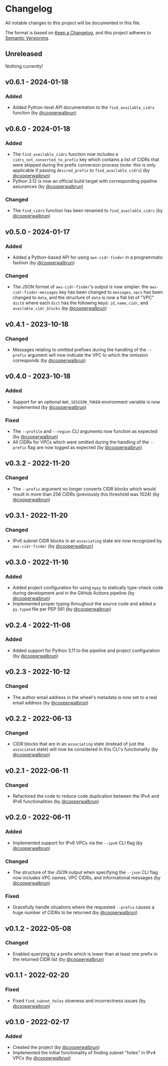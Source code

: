 # Changelog

All notable changes to this project will be documented in this file.

The format is based on [Keep a Changelog](https://keepachangelog.com/en/1.1.0/),
and this project adheres to [Semantic Versioning](https://semver.org/spec/v2.0.0.html).

## Unreleased

Nothing currently!

## v0.6.1 - 2024-01-18

### Added

* Added Python-level API documentation to the `find_available_cidrs` function (by
  [@cooperwalbrun](https://github.com/cooperwalbrun))

## v0.6.0 - 2024-01-18

### Added

* The `find_available_cidrs` function now includes a `cidrs_not_converted_to_prefix` key which
  contains a list of CIDRs that were skipped during the prefix conversion process (note: this is
  only applicable if passing `desired_prefix` to `find_available_cidrs`) (by
  [@cooperwalbrun](https://github.com/cooperwalbrun))
* Python 3.12 is now an official build target with corresponding pipeline assurances (by
  [@cooperwalbrun](https://github.com/cooperwalbrun))

### Changed

* The `find_cidrs` function has been renamed to `find_available_cidrs` (by
  [@cooperwalbrun](https://github.com/cooperwalbrun))

## v0.5.0 - 2024-01-17

### Added

* Added a Python-based API for using `aws-cidr-finder` in a programmatic fashion (by
  [@cooperwalbrun](https://github.com/cooperwalbrun))

### Changed

* The JSON format of `aws-cidr-finder`'s output is now simpler: the `aws-cidr-finder-messages` key
  has been changed to `messages`, `vpcs` has been changed to `data`, and the structure of `data` is
  now a flat list of "VPC" `dict`s where each `dict` has the following keys: `id`, `name`, `cidr`,
  and `available_cidr_blocks` (by [@cooperwalbrun](https://github.com/cooperwalbrun))

## v0.4.1 - 2023-10-18

### Changed

* Messages relating to omitted prefixes during the handling of the `--prefix` argument will now
  indicate the VPC to which the omission corresponds (by
  [@cooperwalbrun](https://github.com/cooperwalbrun))

## v0.4.0 - 2023-10-18

### Added

* Support for an optional `AWS_SESSION_TOKEN` environment variable is now implemented (by
  [@cooperwalbrun](https://github.com/cooperwalbrun))

### Fixed

* The `--profile` and `--region` CLI arguments now function as expected (by
  [@cooperwalbrun](https://github.com/cooperwalbrun))
* All CIDRs for VPCs which were omitted during the handling of the `--prefix` flag are now logged
  as expected (by [@cooperwalbrun](https://github.com/cooperwalbrun))

## v0.3.2 - 2022-11-20

### Changed

* The `--prefix` argument no longer converts CIDR blocks which would result in more than 256 CIDRs
  (previously this threshold was 1024) (by [@cooperwalbrun](https://github.com/cooperwalbrun))

## v0.3.1 - 2022-11-20

### Changed

* IPv6 subnet CIDR blocks in an `associating` state are now recognized by `aws-cidr-finder` (by
  [@cooperwalbrun](https://github.com/cooperwalbrun))

## v0.3.0 - 2022-11-16

### Added

* Added project configuration for using `mypy` to statically type-check code during development and
  in the GitHub Actions pipeline (by [@cooperwalbrun](https://github.com/cooperwalbrun))
* Implemented proper typing throughout the source code and added a `py.typed` file per PEP 561 (by
  [@cooperwalbrun](https://github.com/cooperwalbrun))

## v0.2.4 - 2022-11-08

### Added

* Added support for Python 3.11 to the pipeline and project configuration (by
  [@cooperwalbrun](https://github.com/cooperwalbrun))

## v0.2.3 - 2022-10-12

### Changed

* The author email address in the wheel's metadata is now set to a real email address (by
  [@cooperwalbrun](https://github.com/cooperwalbrun))

## v0.2.2 - 2022-06-13

### Changed

* CIDR blocks that are in an `associating` state (instead of just the `associated` state) will now
  be considered in this CLI's functionality (by [@cooperwalbrun](https://github.com/cooperwalbrun))

## v0.2.1 - 2022-06-11

### Changed

* Refactored the code to reduce code duplication between the IPv4 and IPv6 functionalities (by
  [@cooperwalbrun](https://github.com/cooperwalbrun))

## v0.2.0 - 2022-06-11

### Added

* Implemented support for IPv6 VPCs via the `--ipv6` CLI flag (by
  [@cooperwalbrun](https://github.com/cooperwalbrun))

### Changed

* The structure of the JSON output when specifying the `--json` CLI flag now includes VPC names, VPC
  CIDRs, and informational messages (by [@cooperwalbrun](https://github.com/cooperwalbrun))

### Fixed

* Gracefully handle situations where the requested `--prefix` causes a huge number of CIDRs to be
  returned (by [@cooperwalbrun](https://github.com/cooperwalbrun))

## v0.1.2 - 2022-05-08

### Changed

* Enabled querying by a prefix which is lower than at least one prefix in the returned CIDR list (by
  [@cooperwalbrun](https://github.com/cooperwalbrun))

## v0.1.1 - 2022-02-20

### Fixed

* Fixed `find_subnet_holes` slowness and incorrectness issues (by
  [@cooperwalbrun](https://github.com/cooperwalbrun))

## v0.1.0 - 2022-02-17

### Added

* Created the project (by [@cooperwalbrun](https://github.com/cooperwalbrun))
* Implemented the initial functionality of finding subnet "holes" in IPv4 VPCs (by
  [@cooperwalbrun](https://github.com/cooperwalbrun))
